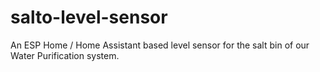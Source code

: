 # salto-level-sensor
An ESP Home / Home Assistant based level sensor for the salt bin of our Water Purification system.
